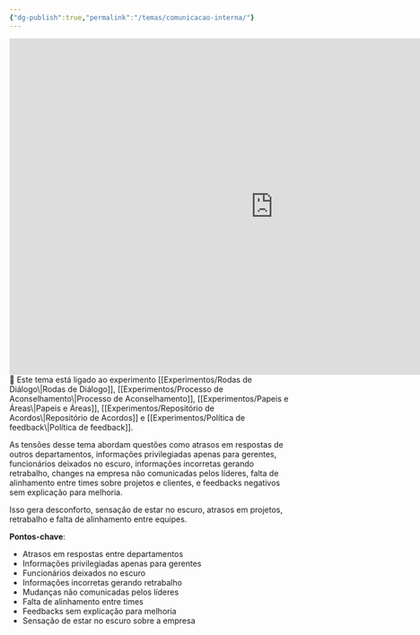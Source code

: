 ```yaml
---
{"dg-publish":true,"permalink":"/temas/comunicacao-interna/"}
---
```


<iframe src="https://embed.kumu.io/4814c0b90bd4c39a51337809e07ccf2a" width="940" height="600" frameborder="0"></iframe>
🔗 Este tema está ligado ao experimento [[Experimentos/Rodas de Diálogo\|Rodas de Diálogo]], [[Experimentos/Processo de Aconselhamento\|Processo de Aconselhamento]], [[Experimentos/Papeis e Áreas\|Papeis e Áreas]], [[Experimentos/Repositório de Acordos\|Repositório de Acordos]] e [[Experimentos/Política de feedback\|Política de feedback]].

 As tensões desse tema abordam questões como atrasos em respostas de outros departamentos, informações privilegiadas apenas para gerentes, funcionários deixados no escuro, informações incorretas gerando retrabalho, changes na empresa não comunicadas pelos líderes, falta de alinhamento entre times sobre projetos e clientes, e feedbacks negativos sem explicação para melhoria.

Isso gera desconforto, sensação de estar no escuro, atrasos em projetos, retrabalho e falta de alinhamento entre equipes.

**Pontos-chave**:

* Atrasos em respostas entre departamentos 
* Informações privilegiadas apenas para gerentes
* Funcionários deixados no escuro 
* Informações incorretas gerando retrabalho
* Mudanças não comunicadas pelos líderes
* Falta de alinhamento entre times 
* Feedbacks sem explicação para melhoria
* Sensação de estar no escuro sobre a empresa